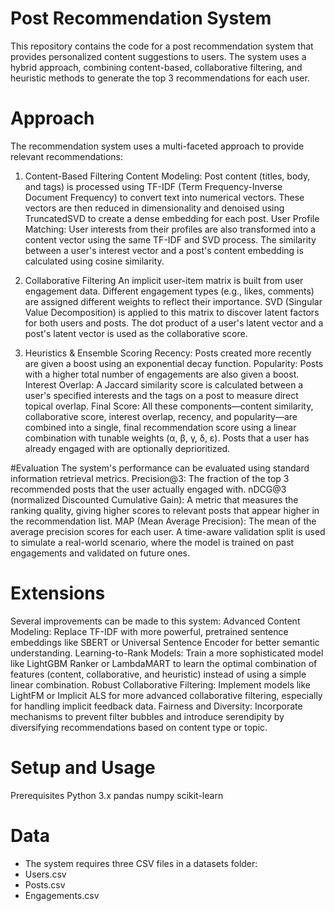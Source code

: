 
# Post Recommendation System
This repository contains the code for a post recommendation system that provides personalized content suggestions to users. The system uses a hybrid approach, combining content-based, collaborative filtering, and heuristic methods to generate the top 3 recommendations for each user.

# Approach
The recommendation system uses a multi-faceted approach to provide relevant recommendations:

1. Content-Based Filtering
Content Modeling: Post content (titles, body, and tags) is processed using TF-IDF (Term Frequency-Inverse Document Frequency) to convert text into numerical vectors. These vectors are then reduced in dimensionality and denoised using TruncatedSVD to create a dense embedding for each post.
User Profile Matching: User interests from their profiles are also transformed into a content vector using the same TF-IDF and SVD process. The similarity between a user's interest vector and a post's content embedding is calculated using cosine similarity.

2. Collaborative Filtering
An implicit user-item matrix is built from user engagement data. Different engagement types (e.g., likes, comments) are assigned different weights to reflect their importance.
SVD (Singular Value Decomposition) is applied to this matrix to discover latent factors for both users and posts. The dot product of a user's latent vector and a post's latent vector is used as the collaborative score.

3. Heuristics & Ensemble Scoring
Recency: Posts created more recently are given a boost using an exponential decay function.
Popularity: Posts with a higher total number of engagements are also given a boost.
Interest Overlap: A Jaccard similarity score is calculated between a user's specified interests and the tags on a post to measure direct topical overlap.
Final Score: All these components—content similarity, collaborative score, interest overlap, recency, and popularity—are combined into a single, final recommendation score using a linear combination with tunable weights (α, β, γ, δ, ε). Posts that a user has already engaged with are optionally deprioritized.

#Evaluation
The system's performance can be evaluated using standard information retrieval metrics.
Precision@3: The fraction of the top 3 recommended posts that the user actually engaged with.
nDCG@3 (normalized Discounted Cumulative Gain): A metric that measures the ranking quality, giving higher scores to relevant posts that appear higher in the recommendation list.
MAP (Mean Average Precision): The mean of the average precision scores for each user.
A time-aware validation split is used to simulate a real-world scenario, where the model is trained on past engagements and validated on future ones.

# Extensions
Several improvements can be made to this system:
Advanced Content Modeling: Replace TF-IDF with more powerful, pretrained sentence embeddings like SBERT or Universal Sentence Encoder for better semantic understanding.
Learning-to-Rank Models: Train a more sophisticated model like LightGBM Ranker or LambdaMART to learn the optimal combination of features (content, collaborative, and heuristic) instead of using a simple linear combination.
Robust Collaborative Filtering: Implement models like LightFM or Implicit ALS for more advanced collaborative filtering, especially for handling implicit feedback data.
Fairness and Diversity: Incorporate mechanisms to prevent filter bubbles and introduce serendipity by diversifying recommendations based on content type or topic.

# Setup and Usage
Prerequisites
Python 3.x
pandas
numpy
scikit-learn

# Data
* The system requires three CSV files in a datasets folder:
* Users.csv
* Posts.csv
* Engagements.csv
